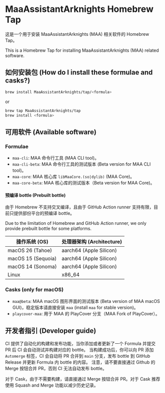 # MaaAssistantArknights Homebrew Tap

这是一个用于安装 MaaAssistantArknights (MAA) 相关软件的 Homebrew Tap。

This is a Homebrew Tap for installing MaaAssistantArknights (MAA) related software.

## 如何安装包 (How do I install these formulae and casks?)

```bash
brew install MaaAssistantArknights/tap/<formula>
```

or

```bash
brew tap MaaAssistantArknights/tap
brew install <formula>
```

## 可用软件 (Available software)

### Formulae

- `maa-cli`: MAA 命令行工具 (MAA CLI tool)。
- `maa-cli-beta`: MAA 命令行工具的测试版本 (Beta version for MAA CLI tool)。
- `maa-core`: MAA 核心库 `libMaaCore.(so|dylib)` (MAA Core)。
- `maa-core-beta`: MAA 核心库的测试版本（Beta version for MAA Core)。

#### 预编译 bottle (Prebuilt bottle)

由于 Homebrew 不支持交叉编译，且由于 GitHub Action runner 支持有限，目前只提供部份平台的预编译 bottle。

Due to the limitation of Homebrew and GitHub Action runner, we only provide prebuilt bottle for some platforms.

<table>
    <thead>
        <tr>
            <th>操作系统 (OS) </th>
            <th>处理器架构 (Architecture)</th>
        </tr>
    </thead>
    <tbody>
        <tr>
            <td>macOS 26 (Tahoe)</td>
            <td>aarch64 (Apple Silicon)</td>
        </tr>
        <tr>
            <td>macOS 15 (Sequoia)</td>
            <td>aarch64 (Apple Silicon)</td>
        </tr>
        <tr>
            <td>macOS 14 (Sonoma)</td>
            <td>aarch64 (Apple Silicon)</td>
        </tr>
        <tr>
            <td>Linux</td>
            <td>x86_64</td>
        </tr>
    </tbody>
</table>

### Casks (only for macOS)

- `maa@beta`: MAA macOS 图形界面的测试版本 (Beta version of MAA macOS GUI)，稳定版本请直接安装 `maa` (install `maa` for stable version)。
- `playcover-maa`: 用于 MAA 的 PlayCover 分支（MAA Fork of PlayCover）。

## 开发者指引 (Developer guide)

CI 提供了自动化的构建和发布功能，当你添加或者更新了一个 Formula 并提交 PR 后 CI 会自动测试并构建对应的 bottle。
当构建成功后，你可以向 PR 添加 `Automerge` 标签，CI 会自动将 PR 合并到 `main` 分支，发布 bottle 到 GitHub Release 并更新 Formula 内 bottle 的内容。
注意，请不要直接通过 Github 的 Merge 按钮合并 PR，否则 CI 无法自动发布 bottle。

对于 Cask，由于不需要构建，请直接通过 Merge 按钮合并 PR。对于 Cask 推荐使用 Squash and Merge 功能以减少历史记录。
